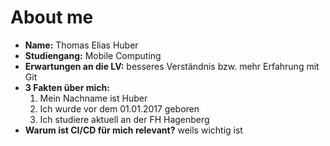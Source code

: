 # About me

- **Name:** Thomas Elias Huber
- **Studiengang:** Mobile Computing
- **Erwartungen an die LV:** besseres Verständnis bzw. mehr Erfahrung mit Git
- **3 Fakten über mich:**
  1. Mein Nachname ist Huber
  2. Ich wurde vor dem 01.01.2017 geboren
  3. Ich studiere aktuell an der FH Hagenberg
- **Warum ist CI/CD für mich relevant?** weils wichtig ist
